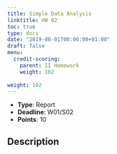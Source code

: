 ```yaml
---
title: Simple Data Analysis
linktitle: HW 02
toc: true
type: docs
date: "2019-08-01T00:00:00+01:00"
draft: false
menu:
  credit-scoring:
    parent: II Homework
    weight: 102
    
weight: 102
---
```


* **Type**: Report
* **Deadline**: W01/S02
* **Points**: 10

## Description

